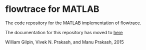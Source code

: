 # flowtrace for MATLAB

The code repository for the MATLAB implementation of flowtrace.

The documentation for this repository has moved to [here](http://williamgilpin.github.io/flowtrace_docs/flowtrace_matlab.html)

William Gilpin, Vivek N. Prakash, and Manu Prakash, 2015